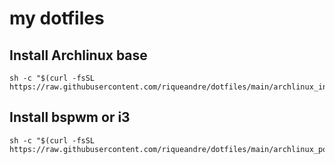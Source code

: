 # my dotfiles
## Install Archlinux base
```
sh -c "$(curl -fsSL https://raw.githubusercontent.com/riqueandre/dotfiles/main/archlinux_install.sh)"
```

## Install bspwm or i3
```
sh -c "$(curl -fsSL https://raw.githubusercontent.com/riqueandre/dotfiles/main/archlinux_postinstall.sh)"
```
